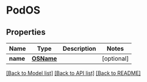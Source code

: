 # PodOS

## Properties
Name | Type | Description | Notes
------------ | ------------- | ------------- | -------------
**name** | [**OSName**](OSName.md) |  | [optional] 

[[Back to Model list]](../README.md#documentation-for-models) [[Back to API list]](../README.md#documentation-for-api-endpoints) [[Back to README]](../README.md)


